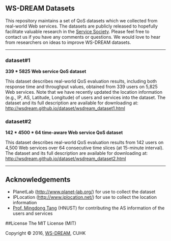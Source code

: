 ## WS-DREAM Datasets

This repository maintains a set of QoS datasets which we collected from real-world Web services. The datasets are publicly released to hopefully facilitate valuable research in the [Service Society](http://www.servicessociety.org/en/). Please feel free to contact us if you have any comments or questions. We would love to hear from researchers on ideas to improve WS-DREAM datasets.


---

### dataset#1

**339 * 5825 Web service QoS dataset**

This dataset describes real-world QoS evaluation results, including both response time and throughput values, obtained from 339 users on 5,825 Web services. Note that we have recently updated the location
information (e.g., IP, AS, Latitude, Longitude) of users and services into
the dataset. The dataset and its full description are available for downloading at:
http://wsdream.github.io/dataset/wsdream_dataset1.html


### dataset#2

**142 * 4500 * 64 time-aware Web service QoS dataset**

This dataset describes real-world QoS evaluation results from 142 users on
4,500 Web services over 64 consecutive time slices (at 15-minute interval).
The dataset and its full description are available for downloading at:
http://wsdream.github.io/dataset/wsdream_dataset2.html

---

## Acknowledgements
- PlanetLab (http://www.planet-lab.org/) for use to collect the dataset
- IPLocation (http://www.iplocation.net/) for use to collect the
location information
- [Prof. Mingdong Tang](http://dblp.uni-trier.de/pers/hd/t/Tang:Mingdong) (HNUST) for contributing the AS information of the users and services


##License
The MIT License (MIT)

Copyright &copy; 2016, [WS-DREAM](https://wsdream.github.io), CUHK

